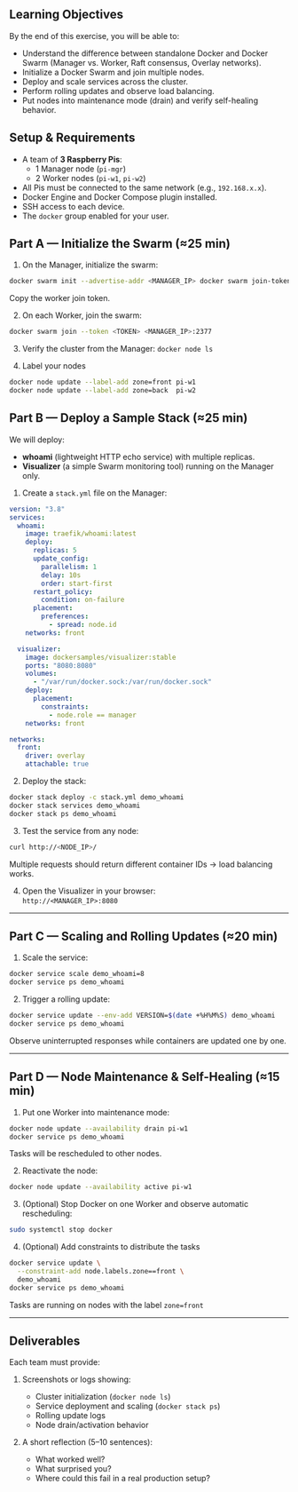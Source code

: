 ## **Learning Objectives**

By the end of this exercise, you will be able to:
- Understand the difference between standalone Docker and Docker Swarm (Manager vs. Worker, Raft consensus, Overlay networks).
- Initialize a Docker Swarm and join multiple nodes.
- Deploy and scale services across the cluster.
- Perform rolling updates and observe load balancing.
- Put nodes into maintenance mode (drain) and verify self-healing behavior.

## **Setup & Requirements**

- A team of **3 Raspberry Pis**:
    - 1 Manager node (`pi-mgr`)
    - 2 Worker nodes (`pi-w1`, `pi-w2`)
- All Pis must be connected to the same network (e.g., `192.168.x.x`).
- Docker Engine and Docker Compose plugin installed.
- SSH access to each device.
- The `docker` group enabled for your user.

## **Part A — Initialize the Swarm (≈25 min)**

1. On the Manager, initialize the swarm:
```bash 
docker swarm init --advertise-addr <MANAGER_IP> docker swarm join-token worker
```

Copy the worker join token.

2. On each Worker, join the swarm:
```bash 
docker swarm join --token <TOKEN> <MANAGER_IP>:2377
```

3. Verify the cluster from the Manager:
	`docker node ls`
	
4. Label your nodes
```bash 
docker node update --label-add zone=front pi-w1
docker node update --label-add zone=back  pi-w2
```

## **Part B — Deploy a Sample Stack (≈25 min)**

We will deploy:
- **whoami** (lightweight HTTP echo service) with multiple replicas.
- **Visualizer** (a simple Swarm monitoring tool) running on the Manager only.

1. Create a `stack.yml` file on the Manager:
```yaml
version: "3.8"
services:
  whoami:
    image: traefik/whoami:latest
    deploy:
      replicas: 5
      update_config:
        parallelism: 1
        delay: 10s
        order: start-first
      restart_policy:
        condition: on-failure
      placement:
        preferences:
          - spread: node.id
    networks: front

  visualizer:
    image: dockersamples/visualizer:stable
    ports: "8080:8080"
    volumes:
      - "/var/run/docker.sock:/var/run/docker.sock"
    deploy:
      placement:
        constraints:
          - node.role == manager
    networks: front

networks:
  front:
    driver: overlay
    attachable: true
```
    
2. Deploy the stack:
```bash
docker stack deploy -c stack.yml demo_whoami 
docker stack services demo_whoami
docker stack ps demo_whoami
```
    
3. Test the service from any node:
```bash
curl http://<NODE_IP>/
```
    
Multiple requests should return different container IDs → load balancing works.
    
4. Open the Visualizer in your browser:  
`http://<MANAGER_IP>:8080`
    

---

## **Part C — Scaling and Rolling Updates (≈20 min)**

1. Scale the service:
```bash
docker service scale demo_whoami=8 
docker service ps demo_whoami
```
    
2. Trigger a rolling update:
```bash
docker service update --env-add VERSION=$(date +%H%M%S) demo_whoami
docker service ps demo_whoami
```
    
Observe uninterrupted responses while containers are updated one by one.


---

## **Part D — Node Maintenance & Self-Healing (≈15 min)**

1. Put one Worker into maintenance mode:
```bash 
docker node update --availability drain pi-w1
docker service ps demo_whoami
```

Tasks will be rescheduled to other nodes.
    
2. Reactivate the node:
    
```bash 
docker node update --availability active pi-w1
```
    
3. (Optional) Stop Docker on one Worker and observe automatic rescheduling:
    
```bash 
sudo systemctl stop docker
```
    
4. (Optional) Add constraints to distribute the tasks

```bash
docker service update \
  --constraint-add node.labels.zone==front \
  demo_whoami
docker service ps demo_whoami
```

Tasks are running on nodes with the label `zone=front`

---

## **Deliverables**

Each team must provide:
1. Screenshots or logs showing:
    - Cluster initialization (`docker node ls`)
    - Service deployment and scaling (`docker stack ps`)
    - Rolling update logs
    - Node drain/activation behavior
        
2. A short reflection (5–10 sentences):
    - What worked well?
    - What surprised you?
    - Where could this fail in a real production setup?
